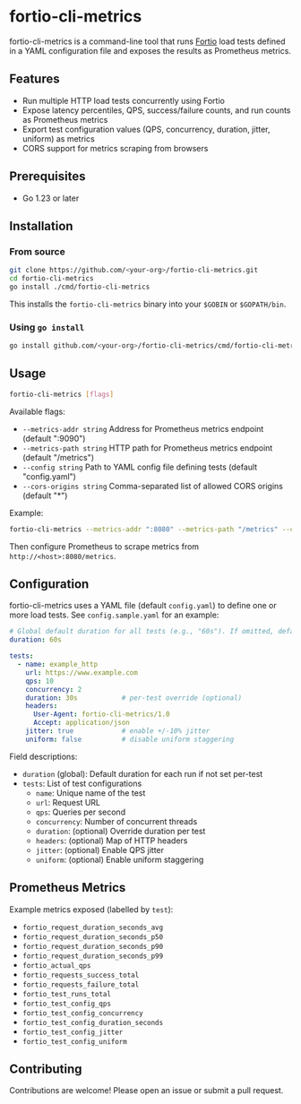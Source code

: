  # fortio-cli-metrics

 fortio-cli-metrics is a command-line tool that runs [Fortio](https://fortio.org) load tests defined in a YAML configuration file and exposes the results as Prometheus metrics.

 ## Features
 - Run multiple HTTP load tests concurrently using Fortio
 - Expose latency percentiles, QPS, success/failure counts, and run counts as Prometheus metrics
 - Export test configuration values (QPS, concurrency, duration, jitter, uniform) as metrics
 - CORS support for metrics scraping from browsers

 ## Prerequisites
 - Go 1.23 or later

 ## Installation
 
 ### From source
 ```bash
 git clone https://github.com/<your-org>/fortio-cli-metrics.git
 cd fortio-cli-metrics
 go install ./cmd/fortio-cli-metrics
 ```

 This installs the `fortio-cli-metrics` binary into your `$GOBIN` or `$GOPATH/bin`.

 ### Using `go install`
 ```bash
 go install github.com/<your-org>/fortio-cli-metrics/cmd/fortio-cli-metrics@latest
 ```

 ## Usage

 ```bash
 fortio-cli-metrics [flags]
 ```

 Available flags:
 - `--metrics-addr string`   Address for Prometheus metrics endpoint (default ":9090")
 - `--metrics-path string`   HTTP path for Prometheus metrics endpoint (default "/metrics")
 - `--config string`         Path to YAML config file defining tests (default "config.yaml")
 - `--cors-origins string`   Comma-separated list of allowed CORS origins (default "*")

 Example:
 ```bash
 fortio-cli-metrics --metrics-addr ":8080" --metrics-path "/metrics" --config config.sample.yaml
 ```

 Then configure Prometheus to scrape metrics from `http://<host>:8080/metrics`.

 ## Configuration

 fortio-cli-metrics uses a YAML file (default `config.yaml`) to define one or more load tests. See `config.sample.yaml` for an example:

 ```yaml
 # Global default duration for all tests (e.g., "60s"). If omitted, defaults to 5s per run.
 duration: 60s

 tests:
   - name: example_http
     url: https://www.example.com
     qps: 10
     concurrency: 2
     duration: 30s           # per-test override (optional)
     headers:
       User-Agent: fortio-cli-metrics/1.0
       Accept: application/json
     jitter: true            # enable +/-10% jitter
     uniform: false          # disable uniform staggering
 ```

 Field descriptions:
 - `duration` (global): Default duration for each run if not set per-test
 - `tests`: List of test configurations
   - `name`: Unique name of the test
   - `url`: Request URL
   - `qps`: Queries per second
   - `concurrency`: Number of concurrent threads
   - `duration`: (optional) Override duration per test
   - `headers`: (optional) Map of HTTP headers
   - `jitter`: (optional) Enable QPS jitter
   - `uniform`: (optional) Enable uniform staggering

 ## Prometheus Metrics

 Example metrics exposed (labelled by `test`):
 - `fortio_request_duration_seconds_avg`
 - `fortio_request_duration_seconds_p50`
 - `fortio_request_duration_seconds_p90`
 - `fortio_request_duration_seconds_p99`
 - `fortio_actual_qps`
 - `fortio_requests_success_total`
 - `fortio_requests_failure_total`
 - `fortio_test_runs_total`
 - `fortio_test_config_qps`
 - `fortio_test_config_concurrency`
 - `fortio_test_config_duration_seconds`
 - `fortio_test_config_jitter`
 - `fortio_test_config_uniform`

 ## Contributing

 Contributions are welcome! Please open an issue or submit a pull request.